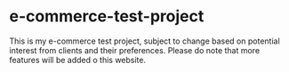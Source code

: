# e-commerce-test-project
This is my e-commerce test project, subject to change based on potential interest from clients and their preferences. Please do note that more features will be added o this website. 
